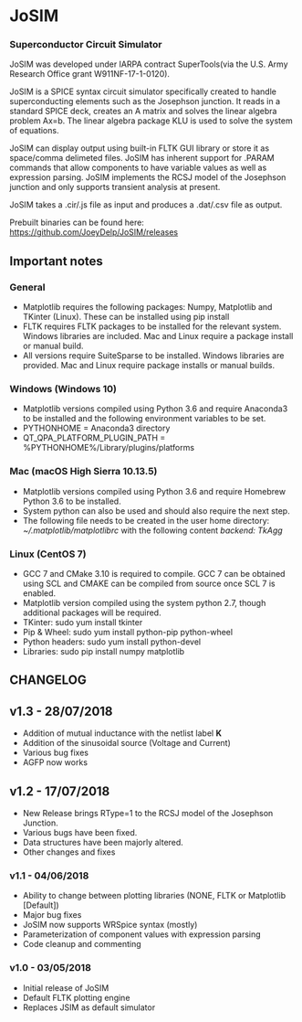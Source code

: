 # JoSIM
### Superconductor Circuit Simulator

JoSIM was developed under IARPA contract SuperTools(via the U.S. Army Research Office grant W911NF-17-1-0120).

JoSIM is a SPICE syntax circuit simulator specifically created to handle superconducting elements such as the Josephson junction. It reads in a standard SPICE deck, creates an A matrix and solves the linear algebra problem Ax=b. The linear algebra package KLU is used to solve the system of equations.

JoSIM can display output using built-in FLTK GUI library or store it as space/comma delimeted files. JoSIM has inherent support for .PARAM commands that allow components to have variable values as well as expression parsing. JoSIM implements the RCSJ model of the Josephson junction and only supports transient analysis at present.

JoSIM takes a .cir/.js file as input and produces a .dat/.csv file as output.

Prebuilt binaries can be found here:
https://github.com/JoeyDelp/JoSIM/releases

## Important notes
### General
- Matplotlib requires the following packages: Numpy, Matplotlib and TKinter (Linux). These can be installed using pip install
- FLTK requires FLTK packages to be installed for the relevant system. Windows libraries are included. Mac and Linux require a package install or manual build.
- All versions require SuiteSparse to be installed. Windows libraries are provided. Mac and Linux require package installs or manual builds.
### Windows (Windows 10)
- Matplotlib versions compiled using Python 3.6 and require Anaconda3 to be installed and the following environment variables to be set.
- PYTHONHOME = Anaconda3 directory
- QT_QPA_PLATFORM_PLUGIN_PATH = %PYTHONHOME%/Library/plugins/platforms
### Mac (macOS High Sierra 10.13.5)
- Matplotlib versions compiled using Python 3.6 and require Homebrew Python 3.6 to be installed.
- System python can also be used and should also require the next step.
- The following file needs to be created in the user home directory: *~/.matplotlib/matplotlibrc* with the following content *backend: TkAgg*
### Linux (CentOS 7)
- GCC 7 and CMake 3.10 is required to compile. GCC 7 can be obtained using SCL and CMAKE can be compiled from source once SCL 7 is enabled.
- Matplotlib version compiled using the system python 2.7, though additional packages will be required.
- TKinter: sudo yum install tkinter
- Pip & Wheel: sudo yum install python-pip python-wheel
- Python headers: sudo yum install python-devel
- Libraries: sudo pip install numpy matplotlib

## CHANGELOG
## v1.3 - 28/07/2018
- Addition of mutual inductance with the netlist label **K**
- Addition of the sinusoidal source (Voltage and Current)
- Various bug fixes
- AGFP now works

## v1.2 - 17/07/2018
- New Release brings RType=1 to the RCSJ model of the Josephson Junction.
- Various bugs have been fixed. 
- Data structures have been majorly altered.
- Other changes and fixes

### v1.1 - 04/06/2018
- Ability to change between plotting libraries (NONE, FLTK or Matplotlib [Default])
- Major bug fixes
- JoSIM now supports WRSpice syntax (mostly)
- Parameterization of component values with expression parsing
- Code cleanup and commenting

### v1.0 - 03/05/2018
- Initial release of JoSIM
- Default FLTK plotting engine
- Replaces JSIM as default simulator
